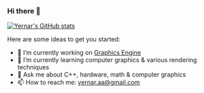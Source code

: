 ### Hi there 👋

[![Yernar's GitHub stats](https://github-readme-stats.vercel.app/api?username=yernar)](https://github.com/anuraghazra/github-readme-stats)

Here are some ideas to get you started:

- 🔭 I’m currently working on [Graphics Engine](https://github.com/yernar/IronwareEngine)
- 🌱 I’m currently learning computer graphics & various rendering techniques
- 💬 Ask me about C++, hardware, math & computer graphics
- 📫 How to reach me: yernar.aa@gmail.com
